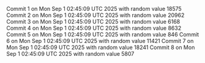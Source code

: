 Commit 1 on Mon Sep  1 02:45:09 UTC 2025 with random value 18575
Commit 2 on Mon Sep  1 02:45:09 UTC 2025 with random value 20962
Commit 3 on Mon Sep  1 02:45:09 UTC 2025 with random value 6168
Commit 4 on Mon Sep  1 02:45:09 UTC 2025 with random value 8632
Commit 5 on Mon Sep  1 02:45:09 UTC 2025 with random value 846
Commit 6 on Mon Sep  1 02:45:09 UTC 2025 with random value 11421
Commit 7 on Mon Sep  1 02:45:09 UTC 2025 with random value 18241
Commit 8 on Mon Sep  1 02:45:09 UTC 2025 with random value 5807
